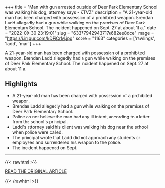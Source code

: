 +++
title = "Man with gun arrested outside of Deer Park Elementary School was walking his dog, attorney says - KTVZ"
description = "A 21-year-old man has been charged with possession of a prohibited weapon. Brendan Ladd allegedly had a gun while walking on the premises of Deer Park Elementary School. The incident happened on Sept. 27 at about 11 a."
date = "2022-09-30 23:19:01"
slug = "63377942943717e682ee8dce"
image = "https://i.imgur.com/kDPjCrM.jpg"
score = "1163"
categories = ['rawlings', 'ladd', 'man']
+++

A 21-year-old man has been charged with possession of a prohibited weapon. Brendan Ladd allegedly had a gun while walking on the premises of Deer Park Elementary School. The incident happened on Sept. 27 at about 11 a.

## Highlights

- A 21-year-old man has been charged with possession of a prohibited weapon.
- Brendan Ladd allegedly had a gun while walking on the premises of Deer Park Elementary School.
- Police do not believe the man had any ill intent, according to a letter from the school's principal.
- Ladd's attorney said his client was walking his dog near the school when police were called.
- The principal wrote that Ladd did not approach any students or employees and surrendered his weapon to the police.
- The incident happened on Sept.

---

{{< rawhtml >}}
  <p class="article-category">
    <a target="_blank" href="https://ktvz.com/news/2022/09/30/man-with-gun-arrested-outside-of-deer-park-elementary-school-was-walking-his-dog-attorney-says/">READ THE ORIGINAL ARTICLE</a>
  </p>
{{< /rawhtml >}}
